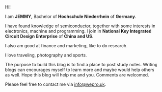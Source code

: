 Hi!

I am **JEMMY**, Bachelor of **Hochschule Niederrhein** of **Germany**.

I have found knowledge of semiconductor, together with some interests in electronics, machine and programming. I join in **National Key Integrated Circuit Design Enterprise** of **China and US**.

I also am good at finance and marketing, like to do research.

I love traveling, photography and sports.

The purpose to build this blog is to find a place to post study notes. Writing blogs can encourages myself to learn more and maybe would help others as well. Hope this blog will help me and you. Comments are welcomed.

Please feel free to contact me via [info@wepro.uk](mailto:info@wepro.uk).